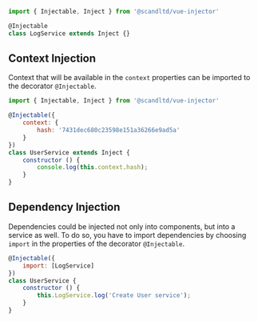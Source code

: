 ``` js
import { Injectable, Inject } from '@scandltd/vue-injector'

@Injectable
class LogService extends Inject {}
```

## Context Injection

Context that will be available in the `context` properties can be imported to the decorator `@Injectable`.

``` js
import { Injectable, Inject } from '@scandltd/vue-injector'

@Injectable({
    context: {
        hash: '7431dec680c23598e151a36266e9ad5a'
    }
})
class UserService extends Inject {
    constructor () {
        console.log(this.context.hash);
    }
}
```

## Dependency Injection

Dependencies could be injected not only into components, but into a service as well. To do so, you have to import dependencies by choosing `import` in the properties of the decorator `@Injectable`.

``` js
@Injectable({
    import: [LogService]
})
class UserService {
    constructor () {
        this.LogService.log('Create User service');
    }
}
```
